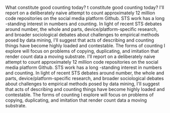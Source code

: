 What constitute good counting today?  t constitute good counting today?  I'll report on a deliberately naive attempt to count approximately 12 million code repositories on the social media platform Github. STS work has a long -standing interest in numbers and counting. In light of recent STS debates around number, the whole and parts, device/platform-specific research, and broader sociological debates about challenges to empirical methods posed by data mining, I'll suggest that acts of describing and counting things have become highly loaded and contestable. The forms of counting I explore will focus on problems of copying, duplicating, and imitation that render count data a moving substrate. I'll report on a deliberately naive attempt to count approximately 12 million code repositories on the social media platform Github. STS work has a long -standing interest in numbers and counting. In light of recent STS debates around number, the whole and parts, device/platform-specific research, and broader sociological debates about challenges to empirical methods posed by data mining, I'll suggest that acts of describing and counting things have become highly loaded and contestable. The forms of counting I explore will focus on problems of copying, duplicating, and imitation that render count data a moving substrate. 
